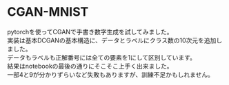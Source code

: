 # CGAN-MNIST

pytorchを使ってCGANで手書き数字生成を試してみました。  
実装は基本DCGANの基本構造に、データとラベルにクラス数の10次元を追加しました。  
データもラベルも正解番号には全ての要素を1にして区別しています。  
結果はnotebookの最後の通りにそこそこ上手く出来ました。  
一部4と9が分かりずらいなど失敗もありますが、訓練不足かもしれません。  
